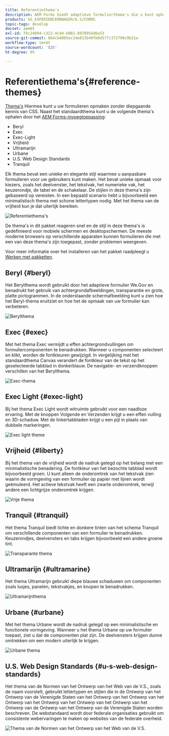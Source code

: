 ```yaml
---
title: Referentiethema's
description: AEM Forms biedt adaptieve formulierthema's die u kunt ophalen bij Softwaredistributie en die u kunt gebruiken om een formulier op te maken.
products: SG_EXPERIENCEMANAGER/6.5/FORMS
topic-tags: develop
docset: aem65
exl-id: f6c24894-c322-4c44-b001-8978954d6e53
source-git-commit: 8b4cb4065ec14e813b49fb0d577c372790c9b21a
workflow-type: tm+mt
source-wordcount: '525'
ht-degree: 0%

---
```


# Referentiethema&#39;s{#reference-themes}

[Thema&#39;s](../../forms/using/themes.md) Hiermee kunt u uw formulieren opmaken zonder diepgaande kennis van CSS. Naast het standaardthema kunt u de volgende thema&#39;s ophalen door het [AEM Forms-invoegtoepassing](https://experienceleague.adobe.com/docs/experience-manager-release-information/aem-release-updates/forms-updates/aem-forms-releases.html?lang=en):

* Beryl
* Exec
* Exec-Light
* Vrijheid
* Ultramarijn
* Urbane
* U.S. Web Design Standards
* Tranquil

Elk thema bevat een unieke en elegante stijl waarmee u aanpasbare formulieren voor uw gebruikers kunt maken. Het bevat unieke opmaak voor kiezers, zoals het deelvenster, het tekstvak, het numerieke vak, het keuzerondje, de tabel en de schakelaar. De stijlen in deze thema&#39;s zijn gebaseerd op vereisten. In een bepaald scenario hebt u bijvoorbeeld een minimalistisch thema met schone lettertypen nodig. Met het thema van de vrijheid kun je dat uiterlijk bereiken.

![Referentiethema&#39;s](assets/ref-themes.png)

De thema&#39;s in dit pakket reageren snel en de stijl in deze thema&#39;s is gedefinieerd voor mobiele schermen en desktopschermen. De meeste moderne browsers op verschillende apparaten kunnen formulieren die met een van deze thema&#39;s zijn toegepast, zonder problemen weergeven.

Voor meer informatie over het installeren van het pakket raadpleegt u [Werken met pakketten](/help/sites-administering/package-manager.md).

## Beryl {#beryl}

Het Berylthema wordt gebruikt door het adaptieve formulier We.Gov en benadrukt het gebruik van achtergrondafbeeldingen, transparantie en grote, platte pictogrammen. In de onderstaande schermafbeelding kunt u zien hoe het Beryl-thema eruitziet en hoe het de opmaak van uw formulier kan verbeteren.

![Berylthema](assets/beryl.png)

<!--[Click to enlarge

](assets/beryl-1.png)-->

## Exec {#exec}

Met het thema Exec vermijdt u effen achtergrondvullingen om formuliercomponenten te benadrukken. Wanneer u componenten selecteert en klikt, worden de fontkleuren gewijzigd. In vergelijking met het standaardthema Canvas verandert de fontkleur van de tekst op het geselecteerde tabblad in donkerblauw. De navigatie- en verzendknoppen verschillen van het Berylthema.

![Exec-thema](assets/exec.png)

<!--[Click to enlarge

](assets/exec-1.png)-->

## Exec Light {#exec-light}

Bij het thema Exec Light wordt witruimte gebruikt voor een naadloze ervaring. Met de knoppen Volgende en Verzenden krijgt u een effen vulling en 3D-schaduw. Met de linkertabbladen krijgt u een pijl in plaats van dubbele markeringen.

![Exec light theme](assets/exec-light.png)

<!--[Click to enlarge

](assets/exec-light-1.png)-->

## Vrijheid {#liberty}

Bij het thema van de vrijheid wordt de nadruk gelegd op het belang met een minimalistische benadering. De fontkleur van het bezochte tabblad wordt bijvoorbeeld groen. U kunt alleen de onderomtrek van het tekstvak zien waarin de vormgeving van een formulier op papier met lijnen wordt geëmuleerd. Het actieve tekstvak heeft een zwarte onderomtrek, terwijl andere een lichtgrijze onderomtrek krijgen.

![Vrije thema](assets/liberty.png)

<!--[Click to enlarge

](assets/liberty-1.png)-->

## Tranquil {#tranquil}

Het thema Tranquil biedt lichte en donkere tinten van het schema Tranquil om verschillende componenten van een formulier te benadrukken. Keuzerondjes, deelvensters en tabs krijgen bijvoorbeeld een andere groene tint.

![Transparante thema](assets/tranquil.png)

<!--[Click to enlarge

](assets/tranquil-1.png)-->

## Ultramarijn {#ultramarine}

Het thema Ultramarijn gebruikt diepe blauwe schaduwen om componenten zoals lusjes, panelen, tekstvakjes, en knopen te benadrukken.

![Ultramarijnthema](assets/ultramarine.png)

<!--[Click to enlarge](assets/ultramarine-1.png)-->

## Urbane {#urbane}

Met het thema Urbane wordt de nadruk gelegd op een minimalistische en functionele vormgeving. Wanneer u het thema Urbane op uw formulier toepast, ziet u dat de componenten plat zijn. De deelvensters krijgen dunne omtrekken om een modern uiterlijk te krijgen.

![Urbane thema](assets/urbane.png)

<!--[Click to enlarge

](assets/urbane-1.png)-->

## U.S. Web Design Standards {#u-s-web-design-standards}

Het thema van de Normen van het Ontwerp van het Web van de V.S., zoals de naam voorstelt, gebruikt lettertypen en stijlen die in de Ontwerp van het Ontwerp van de Verenigde Staten van het Ontwerp van het Ontwerp van het Ontwerp van het Ontwerp van het Ontwerp van het Ontwerp van het Ontwerp van de Ontwerp van het Ontwerp van de Verenigde Staten worden beschreven. De webstandaard wordt door federale organisaties gebruikt om consistente webervaringen te maken op websites van de federale overheid.

![Thema van de Normen van het Ontwerp van het Web van de V.S.](assets/us-web-standards.png)

<!--[Click to enlarge

](assets/usgov.png)-->
